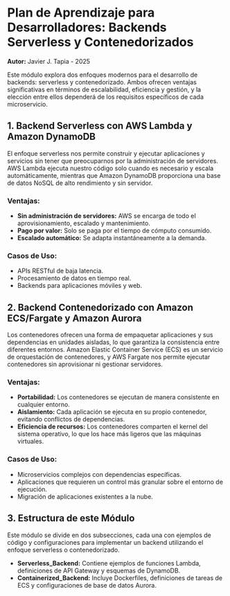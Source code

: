 # Plan de Aprendizaje para Desarrolladores: Backends Serverless y Contenedorizados

**Autor:** Javier J. Tapia - 2025

Este módulo explora dos enfoques modernos para el desarrollo de backends: serverless y contenedorizado. Ambos ofrecen ventajas significativas en términos de escalabilidad, eficiencia y gestión, y la elección entre ellos dependerá de los requisitos específicos de cada microservicio.

## 1. Backend Serverless con AWS Lambda y Amazon DynamoDB

El enfoque serverless nos permite construir y ejecutar aplicaciones y servicios sin tener que preocuparnos por la administración de servidores. AWS Lambda ejecuta nuestro código solo cuando es necesario y escala automáticamente, mientras que Amazon DynamoDB proporciona una base de datos NoSQL de alto rendimiento y sin servidor.

### Ventajas:
*   **Sin administración de servidores:** AWS se encarga de todo el aprovisionamiento, escalado y mantenimiento.
*   **Pago por valor:** Solo se paga por el tiempo de cómputo consumido.
*   **Escalado automático:** Se adapta instantáneamente a la demanda.

### Casos de Uso:
*   APIs RESTful de baja latencia.
*   Procesamiento de datos en tiempo real.
*   Backends para aplicaciones móviles y web.

## 2. Backend Contenedorizado con Amazon ECS/Fargate y Amazon Aurora

Los contenedores ofrecen una forma de empaquetar aplicaciones y sus dependencias en unidades aisladas, lo que garantiza la consistencia entre diferentes entornos. Amazon Elastic Container Service (ECS) es un servicio de orquestación de contenedores, y AWS Fargate nos permite ejecutar contenedores sin aprovisionar ni gestionar servidores.

### Ventajas:
*   **Portabilidad:** Los contenedores se ejecutan de manera consistente en cualquier entorno.
*   **Aislamiento:** Cada aplicación se ejecuta en su propio contenedor, evitando conflictos de dependencias.
*   **Eficiencia de recursos:** Los contenedores comparten el kernel del sistema operativo, lo que los hace más ligeros que las máquinas virtuales.

### Casos de Uso:
*   Microservicios complejos con dependencias específicas.
*   Aplicaciones que requieren un control más granular sobre el entorno de ejecución.
*   Migración de aplicaciones existentes a la nube.

## 3. Estructura de este Módulo

Este módulo se divide en dos subsecciones, cada una con ejemplos de código y configuraciones para implementar un backend utilizando el enfoque serverless o contenedorizado.

*   **Serverless_Backend:** Contiene ejemplos de funciones Lambda, definiciones de API Gateway y esquemas de DynamoDB.
*   **Containerized_Backend:** Incluye Dockerfiles, definiciones de tareas de ECS y configuraciones de base de datos Aurora.
